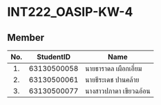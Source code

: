 # INT222_OASIP-KW-4

## Member
| No. | StudentID   | Name | 
|:---:| ----------- | ----- |
| 1.  | 63130500058 | นายธาราดล เผือกเอี่ยม |
| 2.  | 63130500061 | นายธีระเดช ปานคล้าย |
| 3.  | 63130500077 | นางสาวปภาดา เขียวฉอ้อน |